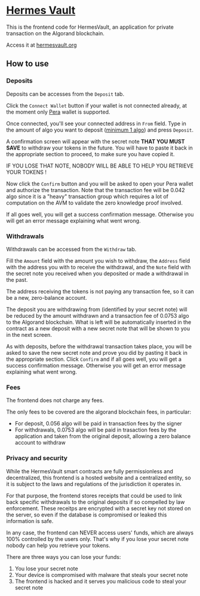 # [Hermes Vault](https://github.com/giuliop/HermesVault)
This is the frontend code for HermesVault, an application for private transaction on the Algorand blockchain.

Access it at [hermesvault.org](https://hermesvault.org)


## How to use

### Deposits

Deposits can be accesses from the `Deposit` tab.

Click the `Connect Wallet` button if your wallet is not connected already, at the moment only [Pera](https://perawallet.app/) wallet is supported. 

Once connected, you'll see your connected address in `From` field. Type in the amount of algo you want to deposit (<u>minimum 1 algo</u>) and press `Deposit`.

A confirmation screen will appear with the secret note <b>THAT YOU MUST SAVE</b> to withdraw your tokens in the future. You will have to paste it back in the appropriate section to proceed, to make sure you have copied it.

IF YOU LOSE THAT NOTE, NOBODY WILL BE ABLE TO HELP YOU RETRIEVE YOUR TOKENS !

Now click the `Confirm` button and you will be asked to open your Pera wallet and authorize the transaction. Note that the transaction fee will be 0.042 algo since it is a "heavy" transaction group which requires a lot of computation on the AVM to validate the zero knowledge proof involved.

If all goes well, you will get a success confirmation message. Otherwise you will get an error message explaining what went wrong.

### Withdrawals

Withdrawals can be accessed from the `Withdraw` tab.

Fill the `Amount` field with the amount you wish to withdraw, the `Address` field with the address you with to receive the withdrawal, and the `Note` field with the secret note you received when you deposited or made a withdrawal in the past.

The address receiving the tokens is not paying any transaction fee, so it can be a new, zero-balance account.

The deposit you are withdrawing from (identified by your secret note) will be reduced by the amount withdrawn and a transaction fee of 0.0753 algo to the Algorand blockchain.
What is left will be automatically inserted in the contract as a new deposit with a new secret note that will be shown to you in the next screen.

As with deposits, before the withdrawal transaction takes place, you will be asked to save the new secret note and prove you did by pasting it back in the appropriate section.
Click `Confirm` and if all goes well, you will get a success confirmation message. Otherwise you will get an error message explaining what went wrong.

### Fees
The frontend does not charge any fees.

The only fees to be covered are the algorand blockchain fees, in particular:
* For deposit, 0.056 algo will be paid in transaction fees by the signer
* For withdrawals, 0.0753 algo will be paid in trasaction fees by the application and taken from the original deposit, allowing a zero balance account to withdraw

### Privacy and security

While the HermesVault smart contracts are fully permissionless and decentralized, this frontend is a hosted website and a centralized entity, so it is subject to the laws and regulations of the jurisdiction it operates in.

For that purpose, the frontend stores receipts that could be used to link back specific withdrawals to the original deposits if so compelled by law enforcement. These receitps are encrypted with a secret key not stored on the server, so even if the database is compromised or leaked this information is safe.

In any case, the frontend can NEVER access users' funds, which are always 100% controlled by the users only. That's why if you lose your secret note nobody can help you retrieve your tokens.

There are three ways you can lose your funds:
1) You lose your secret note
2) Your device is compromised with malware that steals your secret note
3) The frontend is hacked and it serves you malicious code to steal your secret note
